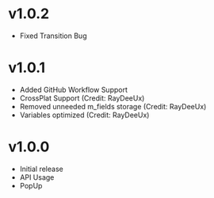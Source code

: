 # v1.0.2

 * Fixed Transition Bug

# v1.0.1

 * Added GitHub Workflow Support
 * CrossPlat Support (Credit: RayDeeUx)
 * Removed unneeded m_fields storage (Credit: RayDeeUx)
 * Variables optimized (Credit: RayDeeUx)

# v1.0.0

 * Initial release
 * API Usage
 * PopUp
